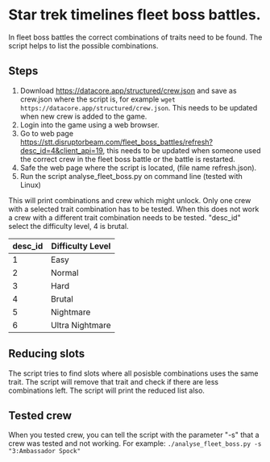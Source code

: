 # Star trek timelines fleet boss battles.

In fleet boss battles the correct combinations of traits need to be found.
The script helps to list the possible combinations.

## Steps
1. Download https://datacore.app/structured/crew.json and save as crew.json where the script is, for example `wget https://datacore.app/structured/crew.json`. This needs to be updated when new crew is added to the game.
1. Login into the game using a web browser.
2. Go to web page https://stt.disruptorbeam.com/fleet_boss_battles/refresh?desc_id=4&client_api=19, this needs to be updated when someone used the correct crew in the fleet boss battle or the battle is restarted.
3. Safe the web page where the script is located, (file name refresh.json).
4. Run the script analyse\_fleet\_boss.py on command line (tested with Linux)

This will print combinations and crew which might unlock.
Only one crew with a selected trait combination has to be tested. When this
does not work a crew with a different trait combination needs to be tested.
"desc\_id" select the difficulty level, 4 is brutal.

|desc\_id|Difficulty Level |
|--------|-----------------|
|      1 | Easy            |
|      2 | Normal          |
|      3 | Hard            |
|      4 | Brutal          |
|      5 | Nightmare       |
|      6 | Ultra Nightmare |

## Reducing slots
The script tries to find slots where all posisble combinations uses the same
trait. The script will remove that trait and check if there are less
combinations left. The script will print the reduced list also.

## Tested crew
When you tested crew, you can tell the script with the parameter "-s" that a
crew was tested and not working. For example:
```./analyse_fleet_boss.py -s "3:Ambassador Spock"```
